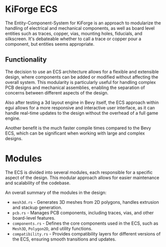 # KiForge ECS 

The Entity-Component-System for KiForge is an approach to modularize the 
handling of electrical and mechanical components, as well as board level
entities such as traces, copper, vias, mounting holes, fiducials, and
silkscreen. It's debateable whether to call a trace or copper pour a component, but entities seems appropriate. 


## Functionality

The decision to use an ECS architecture allows for a flexible and extensible design, where components can be added or modified without affecting the overall system. This modularity is particularly useful for handling complex PCB designs and mechanical assemblies, enabling the separation of concerns between different aspects of the design.

Also after testing a 3d layout engine in Bevy itself, the ECS approach within egui allows for a more responsive and interactive user interface, as it can handle real-time updates to the design without the overhead of a full game engine. 

Another benefit is the much faster compile times compared to the Bevy ECS, which can be significant when working with large and complex designs. 

# Modules
The ECS is divided into several modules, each responsible for a specific aspect of the design. This modular approach allows for easier maintenance and scalability of the codebase.

An overall summary of the modules in the design: 

- `mesh3d.rs` - Generates 3D meshes from 2D polygons, handles extrusion and stackup generation.
- `pcb.rs` - Manages PCB components, including traces, vias, and other board-level features.
- `components.rs` - Defines the core components used in the ECS, such as `Mesh3D`, `Polygon2D`, and utility functions.
- `compatibility.rs` - Provides compatibility layers for different versions of the ECS, ensuring smooth transitions and updates.